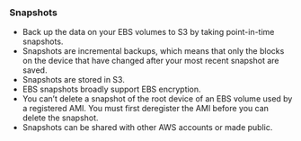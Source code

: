 ### Snapshots
- Back up the data on your EBS volumes to S3 by taking point-in-time snapshots.
- Snapshots are incremental backups, which means that only the blocks on the device that have changed after your most recent snapshot are saved.
- Snapshots are stored in S3.
- EBS snapshots broadly support EBS encryption.
- You can’t delete a snapshot of the root device of an EBS volume used by a registered AMI. You must first deregister the AMI before you can delete the snapshot.
- Snapshots can be shared with other AWS accounts or made public.